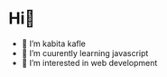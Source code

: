 # Hi👋

- 🔭 I’m kabita kafle
- 🌱 I’m cuurently learning javascript
- 👯 I’m interested in web development



